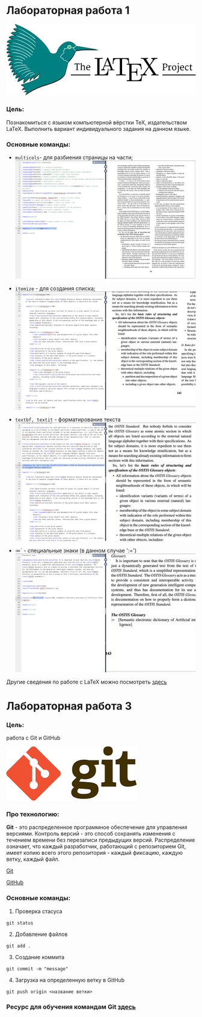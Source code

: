 # Лабораторная работа 1

![](./Images/LaTeX.png)

### Цель:

Познакомиться с языком компьютерной вёрстки TeX, издательством LaTeX. Выполнить вариант индивидуального задания на данном языке.

### Основные команды:

* `multicols`- для разбиения страницы на части;
![](./Images/multicols.png)

* `itemize` - для создания списка;
![](./Images/itemize.png)

* `textbf, textit` - форматирование текста
![](./Images/textFormatting.png)

* $\coloneqq$` - специальные знаки (в данном случае ':=')
![](./Images/mathematics.png)

Другие сведения по работе с LaTeX можно посмотреть [здесь](https://www.overleaf.com/learn/latex/Learn_LaTeX_in_30_minutes)

# Лабораторная работа 3

### Цель: 

работа с Git и GitHub

![](./Images/git.png)

### Про технологию:

 <b>Git</b> - это распределенное программное обеспечение для управления версиями. Контроль версий - это способ сохранять изменения с течением времени без перезаписи предыдущих версий. Распределение означает, что каждый разработчик, работающий с репозиторием Git, имеет копию всего этого репозитория - каждый фиксацию, каждую ветку, каждый файл.

 [Git](https://git-scm.com/)

 [GitHub](https://github.com/)
 
 ### Основные команды:
 
 1. Проверка стасуса

 ```
 git status
 ```
2. Добавление файлов

```
git add .
```
3. Создание коммита

```
git commit -m "message"
```
4. Загрузка на определенную ветку в GitHub

```
git push origin <название ветки>
```
### Ресурс для обучения командам Git [здесь](https://habr.com/ru/articles/541258/)

